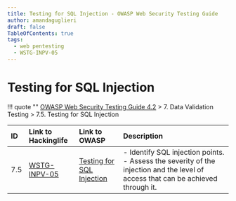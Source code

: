```yaml
---
title: Testing for SQL Injection - OWASP Web Security Testing Guide 
author: amandaguglieri
draft: false
TableOfContents: true
tags:
  - web pentesting
  - WSTG-INPV-05
---
```




# Testing for SQL Injection

!!! quote ""
	[OWASP Web Security Testing Guide 4.2](index.md) > 7. Data Validation Testing > 7.5. Testing for SQL Injection

|ID|Link to Hackinglife|Link to OWASP|Description|
|:---|:---|:---|:---|
|7.5|[WSTG-INPV-05](WSTG-INPV-05.md)|[Testing for SQL Injection](https://owasp.org/www-project-web-security-testing-guide/latest/4-Web_Application_Security_Testing/07-Input_Validation_Testing/05-Testing_for_SQL_Injection)|- Identify SQL injection points.  - Assess the severity of the injection and the level of access that can be achieved through it.|


